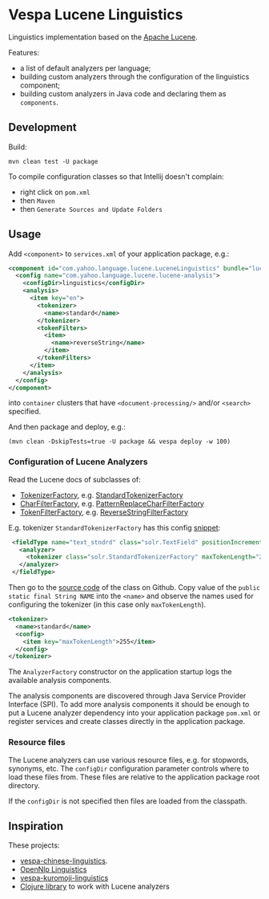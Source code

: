 # Vespa Lucene Linguistics

Linguistics implementation based on the [Apache Lucene](https://lucene.apache.org).

Features:
- a list of default analyzers per language;
- building custom analyzers through the configuration of the linguistics component;
- building custom analyzers in Java code and declaring them as `components`.

## Development

Build:
```shell
mvn clean test -U package
```

To compile configuration classes so that Intellij doesn't complain:
- right click on `pom.xml` 
- then `Maven` 
- then `Generate Sources and Update Folders`

## Usage

Add `<component>` to `services.xml` of your application package, e.g.:
```xml
<component id="com.yahoo.language.lucene.LuceneLinguistics" bundle="lucene-linguistics">
  <config name="com.yahoo.language.lucene.lucene-analysis">
    <configDir>linguistics</configDir>
    <analysis>
      <item key="en">
        <tokenizer>
          <name>standard</name>
        </tokenizer>
        <tokenFilters>
          <item>
            <name>reverseString</name>
          </item>
        </tokenFilters>
      </item>
    </analysis>
  </config>
</component>
```
into `container` clusters that have `<document-processing/>` and/or `<search>` specified.

And then package and deploy, e.g.:
```shell
(mvn clean -DskipTests=true -U package && vespa deploy -w 100)
```

### Configuration of Lucene Analyzers

Read the Lucene docs of subclasses of:
- [TokenizerFactory](org.apache.lucene.analysis.TokenizerFactory), e.g. [StandardTokenizerFactory](https://lucene.apache.org/core/9_0_0/core/org/apache/lucene/analysis/standard/StandardTokenizerFactory.html)
- [CharFilterFactory](https://lucene.apache.org/core/9_0_0/core/org/apache/lucene/analysis/CharFilterFactory.html), e.g.  [PatternReplaceCharFilterFactory](https://lucene.apache.org/core/8_1_1/analyzers-common/org/apache/lucene/analysis/pattern/PatternReplaceCharFilterFactory.html)
- [TokenFilterFactory](https://lucene.apache.org/core/8_1_1/analyzers-common/org/apache/lucene/analysis/util/TokenFilterFactory.html), e.g. [ReverseStringFilterFactory](https://lucene.apache.org/core/8_1_1/analyzers-common/org/apache/lucene/analysis/reverse/ReverseStringFilterFactory.html)

E.g. tokenizer `StandardTokenizerFactory` has this config [snippet](https://lucene.apache.org/core/9_0_0/core/org/apache/lucene/analysis/standard/StandardTokenizerFactory.html):
```xml
 <fieldType name="text_stndrd" class="solr.TextField" positionIncrementGap="100">
   <analyzer>
     <tokenizer class="solr.StandardTokenizerFactory" maxTokenLength="255"/>
   </analyzer>
 </fieldType>
```

Then go to the [source code](https://github.com/apache/lucene/blob/17c13a76c87c6246f32dd7a78a26db04401ddb6e/lucene/core/src/java/org/apache/lucene/analysis/standard/StandardTokenizerFactory.java#L36) of the class on Github.
Copy value of the `public static final String NAME` into the `<name>` and observe the names used for configuring the tokenizer (in this case only `maxTokenLength`).
```xml
<tokenizer>
  <name>standard</name>
  <config>
    <item key="maxTokenLength">255</item>
  </config>
</tokenizer>
```

The `AnalyzerFactory` constructor on the application startup logs the available analysis components.

The analysis components are discovered through Java Service Provider Interface (SPI).
To add more analysis components it should be enough to put a Lucene analyzer dependency into your application package `pom.xml`
or register services and create classes directly in the application package.

### Resource files

The Lucene analyzers can use various resource files, e.g. for stopwords, synonyms, etc.
The `configDir` configuration parameter controls where to load these files from.
These files are relative to the application package root directory.

If the `configDir` is not specified then files are loaded from the classpath.

## Inspiration

These projects:
- [vespa-chinese-linguistics](https://github.com/vespa-engine/sample-apps/blob/master/examples/vespa-chinese-linguistics/src/main/java/com/qihoo/language/JiebaLinguistics.java).
- [OpenNlp Linguistics](https://github.com/vespa-engine/vespa/blob/50d7555bfe7bdaec86f8b31c4d316c9ba66bb976/opennlp-linguistics/src/main/java/com/yahoo/language/opennlp/OpenNlpLinguistics.java)
- [vespa-kuromoji-linguistics](https://github.com/yahoojapan/vespa-kuromoji-linguistics/tree/main)
- [Clojure library](https://github.com/dainiusjocas/lucene-text-analysis) to work with Lucene analyzers 
